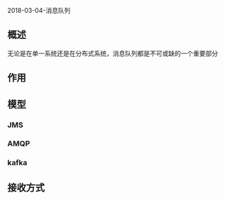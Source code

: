 2018-03-04-消息队列

## 概述

无论是在单一系统还是在分布式系统，消息队列都是不可或缺的一个重要部分

## 作用

## 模型

### JMS

### AMQP

### kafka

## 接收方式
